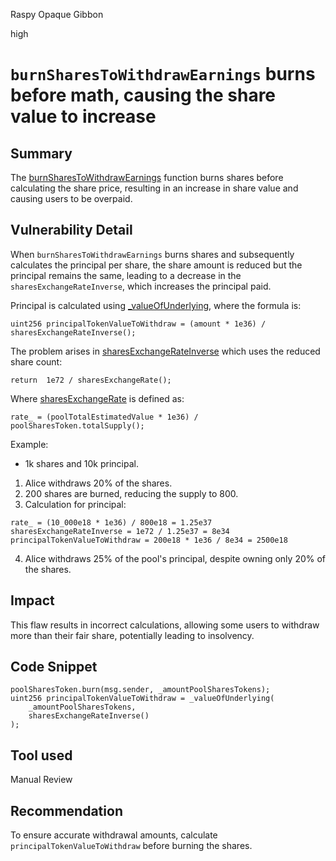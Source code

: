 Raspy Opaque Gibbon

high

# `burnSharesToWithdrawEarnings` burns before math, causing the share value to increase

## Summary
The [burnSharesToWithdrawEarnings](https://github.com/sherlock-audit/2024-04-teller-finance/blob/main/teller-protocol-v2-audit-2024/packages/contracts/contracts/LenderCommitmentForwarder/extensions/LenderCommitmentGroup/LenderCommitmentGroup_Smart.sol#L403-L408) function burns shares before calculating the share price, resulting in an increase in share value and causing users to be overpaid.

## Vulnerability Detail
When `burnSharesToWithdrawEarnings` burns shares and subsequently calculates the principal per share, the share amount is reduced but the principal remains the same, leading to a decrease in the `sharesExchangeRateInverse`, which increases the principal paid.

Principal is calculated using [_valueOfUnderlying](https://github.com/sherlock-audit/2024-04-teller-finance/blob/main/teller-protocol-v2-audit-2024/packages/contracts/contracts/LenderCommitmentForwarder/extensions/LenderCommitmentGroup/LenderCommitmentGroup_Smart.sol#L324), where the formula is:
```solidity
uint256 principalTokenValueToWithdraw = (amount * 1e36) / sharesExchangeRateInverse();
```
The problem arises in [sharesExchangeRateInverse](https://github.com/sherlock-audit/2024-04-teller-finance/blob/main/teller-protocol-v2-audit-2024/packages/contracts/contracts/LenderCommitmentForwarder/extensions/LenderCommitmentGroup/LenderCommitmentGroup_Smart.sol#L277) which uses the reduced share count:
```solidity
return  1e72 / sharesExchangeRate();
```
Where [sharesExchangeRate](https://github.com/sherlock-audit/2024-04-teller-finance/blob/main/teller-protocol-v2-audit-2024/packages/contracts/contracts/LenderCommitmentForwarder/extensions/LenderCommitmentGroup/LenderCommitmentGroup_Smart.sol#L262) is defined as:
```solidity
rate_ = (poolTotalEstimatedValue * 1e36) / poolSharesToken.totalSupply();
```
Example:
- 1k shares and 10k principal.
1. Alice withdraws 20% of the shares.
2. 200 shares are burned, reducing the supply to 800.
3. Calculation for principal:

`rate_ = (10_000e18 * 1e36) / 800e18 = 1.25e37`
`sharesExchangeRateInverse = 1e72 / 1.25e37 = 8e34`
`principalTokenValueToWithdraw = 200e18 * 1e36 / 8e34 = 2500e18`

4. Alice withdraws 25% of the pool's principal, despite owning only 20% of the shares.

## Impact
This flaw results in incorrect calculations, allowing some users to withdraw more than their fair share, potentially leading to insolvency.

## Code Snippet
```solidity
poolSharesToken.burn(msg.sender, _amountPoolSharesTokens);
uint256 principalTokenValueToWithdraw = _valueOfUnderlying(
    _amountPoolSharesTokens,
    sharesExchangeRateInverse()
);
```

## Tool used
Manual Review

## Recommendation
To ensure accurate withdrawal amounts, calculate `principalTokenValueToWithdraw` before burning the shares.
